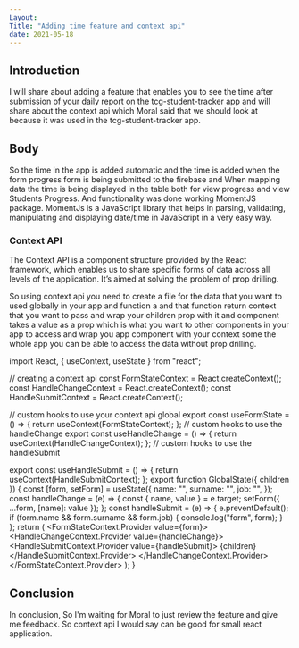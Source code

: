 ```yaml
---
Layout:
Title: "Adding time feature and context api"
date: 2021-05-18
---
```


## Introduction

I will share about adding a feature that enables you to see the time after submission of your daily report on the tcg-student-tracker app and will share about the context api which Moral said that we should look at because it was used in the tcg-student-tracker app.

## Body

So the time in the app is added automatic and the time is added when the form progress form is being submitted to the firebase and When mapping data the time is being displayed in the table both for view progress and view Students Progress. And functionality was done working MomentJS package. MomentJs is a JavaScript library that helps in parsing, validating, manipulating and displaying date/time in JavaScript in a very easy way.

### Context API

The Context API is a component structure provided by the React framework, which enables us to share specific forms of data across all levels of the application. It’s aimed at solving the problem of prop drilling.

So using context api you need to create a file for the data that you want to used globally in your app and function a and that function return context that you want to pass and wrap your children prop with it and component takes a value as a prop which is what you want to other components in your app to access and wrap you app component with your context some the whole app you can be able to access the data without prop drilling.

import React, { useContext, useState } from "react";

// creating a context api
const FormStateContext = React.createContext();
const HandleChangeContext = React.createContext();
const HandleSubmitContext = React.createContext();

// custom hooks to use your context api global
export const useFormState = () => {
return useContext(FormStateContext);
};
// custom hooks to use the handleChange
export const useHandleChange = () => {
return useContext(HandleChangeContext);
};
// custom hooks to use the handleSubmit

export const useHandleSubmit = () => {
return useContext(HandleSubmitContext);
};
export function GlobalState({ children }) {
const [form, setForm] = useState({
name: "",
surname: "",
job: "",
});
const handleChange = (e) => {
const { name, value } = e.target;
setForm({ ...form, [name]: value });
};
const handleSubmit = (e) => {
e.preventDefault();
if (form.name && form.surname && form.job) {
console.log("form", form);
}
};
return (
<FormStateContext.Provider value={form}>
<HandleChangeContext.Provider value={handleChange}>
<HandleSubmitContext.Provider value={handleSubmit}>
{children}
</HandleSubmitContext.Provider>
</HandleChangeContext.Provider>
</FormStateContext.Provider>
);
}

## Conclusion

In conclusion, So I'm waiting for Moral to just review the feature and give me feedback. So context api I would say can be good for small react application.
